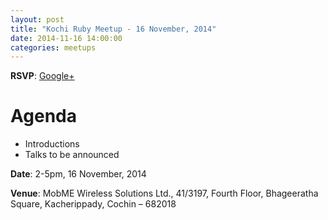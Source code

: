 ```yaml
---
layout: post
title: "Kochi Ruby Meetup - 16 November, 2014"
date: 2014-11-16 14:00:00
categories: meetups
---
```


**RSVP**: [Google+](https://plus.google.com/events/c1hmk9uiphqter3d82mcbpug0n0)

# Agenda

* Introductions
* Talks to be announced

**Date**: 2-5pm, 16 November, 2014

**Venue**: MobME Wireless Solutions Ltd., 41/3197, Fourth Floor, Bhageeratha Square, Kacherippady, Cochin – 682018
